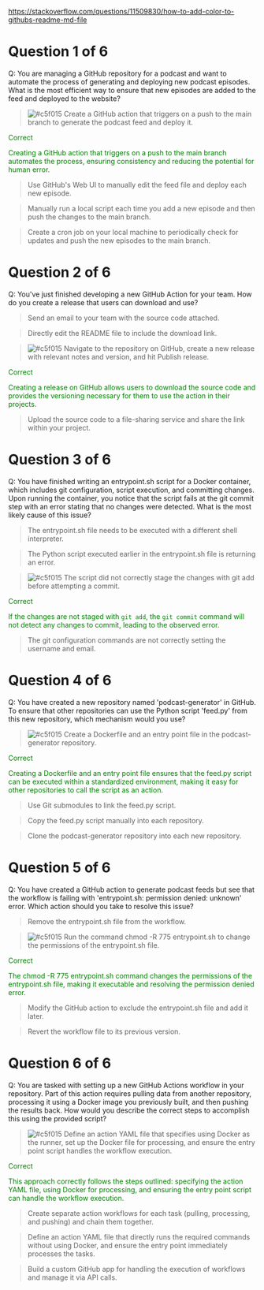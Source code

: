 https://stackoverflow.com/questions/11509830/how-to-add-color-to-githubs-readme-md-file

# Question 1 of 6

Q: You are managing a GitHub repository for a podcast and want to automate the process of generating and deploying new podcast episodes. What is the most efficient way to ensure that new episodes are added to the feed and deployed to the website?

<span style="color: green">

>![#c5f015](https://placehold.co/15x15/c5f015/c5f015.png) Create a GitHub action that triggers on a push to the main branch to generate the podcast feed and deploy it.

Correct

Creating a GitHub action that triggers on a push to the main branch automates the process, ensuring consistency and reducing the potential for human error.

</span>

>Use GitHub's Web UI to manually edit the feed file and deploy each new episode.

>Manually run a local script each time you add a new episode and then push the changes to the main branch.

>Create a cron job on your local machine to periodically check for updates and push the new episodes to the main branch.


# Question 2 of 6

Q: You've just finished developing a new GitHub Action for your team. How do you create a release that users can download and use?

>Send an email to your team with the source code attached.

>Directly edit the README file to include the download link.

<span style="color: green">

>![#c5f015](https://placehold.co/15x15/c5f015/c5f015.png) Navigate to the repository on GitHub, create a new release with relevant notes and version, and hit Publish release.

Correct

Creating a release on GitHub allows users to download the source code and provides the versioning necessary for them to use the action in their projects.

</span>

>Upload the source code to a file-sharing service and share the link within your project.

# Question 3 of 6

Q: You have finished writing an entrypoint.sh script for a Docker container, which includes git configuration, script execution, and committing changes. Upon running the container, you notice that the script fails at the git commit step with an error stating that no changes were detected. What is the most likely cause of this issue?


>The entrypoint.sh file needs to be executed with a different shell interpreter.

>The Python script executed earlier in the entrypoint.sh file is returning an error.

<span style="color: green">

>![#c5f015](https://placehold.co/15x15/c5f015/c5f015.png) The script did not correctly stage the changes with git add before attempting a commit.

Correct

If the changes are not staged with `git add`, the `git commit` command will not detect any changes to commit, leading to the observed error.

</span>

>The git configuration commands are not correctly setting the username and email.

# Question 4 of 6

Q: You have created a new repository named 'podcast-generator' in GitHub. To ensure that other repositories can use the Python script 'feed.py' from this new repository, which mechanism would you use?

<span style="color: green">

>![#c5f015](https://placehold.co/15x15/c5f015/c5f015.png) Create a Dockerfile and an entry point file in the podcast-generator repository.

Correct

Creating a Dockerfile and an entry point file ensures that the feed.py script can be executed within a standardized environment, making it easy for other repositories to call the script as an action.

</span>

>Use Git submodules to link the feed.py script.

>Copy the feed.py script manually into each repository.

>Clone the podcast-generator repository into each new repository.

# Question 5 of 6

Q: You have created a GitHub action to generate podcast feeds but see that the workflow is failing with 'entrypoint.sh: permission denied: unknown' error. Which action should you take to resolve this issue?


>Remove the entrypoint.sh file from the workflow.

<span style="color: green">

>![#c5f015](https://placehold.co/15x15/c5f015/c5f015.png) Run the command chmod -R 775 entrypoint.sh to change the permissions of the entrypoint.sh file.

Correct

The chmod -R 775 entrypoint.sh command changes the permissions of the entrypoint.sh file, making it executable and resolving the permission denied error.

</span>

>Modify the GitHub action to exclude the entrypoint.sh file and add it later.

>Revert the workflow file to its previous version.

# Question 6 of 6

Q: You are tasked with setting up a new GitHub Actions workflow in your repository. Part of this action requires pulling data from another repository, processing it using a Docker image you previously built, and then pushing the results back. How would you describe the correct steps to accomplish this using the provided script?

<span style="color: green">

>![#c5f015](https://placehold.co/15x15/c5f015/c5f015.png) Define an action YAML file that specifies using Docker as the runner, set up the Docker file for processing, and ensure the entry point script handles the workflow execution.

Correct

This approach correctly follows the steps outlined: specifying the action YAML file, using Docker for processing, and ensuring the entry point script can handle the workflow execution.

</span>

>Create separate action workflows for each task (pulling, processing, and pushing) and chain them together.

>Define an action YAML file that directly runs the required commands without using Docker, and ensure the entry point immediately processes the tasks.

>Build a custom GitHub app for handling the execution of workflows and manage it via API calls.

